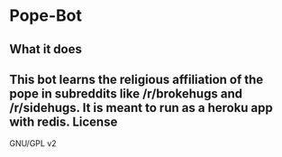 Pope-Bot
========
What it does
------------
This bot learns the religious affiliation of the pope in subreddits like /r/brokehugs and /r/sidehugs. It is meant to run as a heroku app with redis. 
License
-------
GNU/GPL v2
